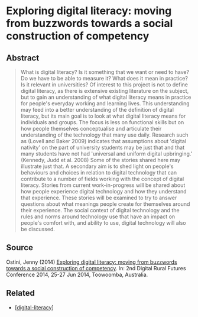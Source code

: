 # Exploring digital literacy: moving from buzzwords towards a social construction of competency

## Abstract

> What is digital literacy? Is it something that we want or need to have? Do we have to be able to measure it? What does it mean in practice? Is it relevant in universities? Of interest to this project is not to define digital literacy, as there is extensive existing literature on the subject, but to gain an understanding of what digital literacy means in practice for people's everyday working and learning lives. This understanding may feed into a better understanding of the definition of digital literacy, but its main goal is to look at what digital literacy means for individuals and groups. The focus is less on functional skills but on how people themselves conceptualise and articulate their understanding of the technology that many use daily. Research such as (Lovell and Baker 2009) indicates that assumptions about 'digital nativity' on the part of university students may be just that and that many students have not had 'universal and uniform digital upbringing.' (Kennedy, Judd et al. 2008) Some of the stories shared here may illustrate just that.
> A secondary aim is to shed light on people's behaviours and choices in relation to digital technology that can contribute to a number of fields working with the concept of digital literacy. Stories from current work-in-progress will be shared about how people experience digital technology and how they understand that experience. These stories will be examined to try to answer questions about what meanings people create for themselves around their experience. The social context of digital technology and the rules and norms around technology use that have an impact on people's comfort with, and ability to use, digital technology will also be discussed.

## Source

Ostini, Jenny (2014) [Exploring digital literacy: moving from buzzwords towards a social construction of competency](https://eprints.usq.edu.au/25769/). In: 2nd Digital Rural Futures Conference 2014, 25-27 Jun 2014, Toowoomba, Australia.

## Related 

- [[digital-literacy]]

[//begin]: # "Autogenerated link references for markdown compatibility"
[digital-literacy]: ../digital-literacy "Digital Literacy"
[//end]: # "Autogenerated link references"